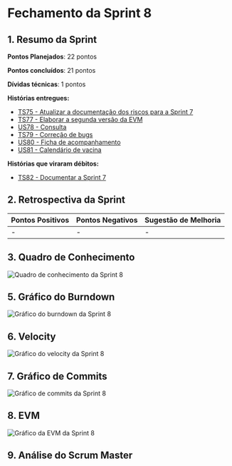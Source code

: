 # Fechamento da Sprint 8

## 1. Resumo da Sprint

__Pontos Planejados__: 22 pontos

__Pontos concluídos__: 21 pontos

__Dívidas técnicas__: 1 pontos

__Histórias entregues:__

- [TS75 - Atualizar a documentação dos riscos para a Sprint 7](https://github.com/fga-gpp-mds/2018.1-Dr-Down/issues/167)
- [TS77 - Elaborar a segunda versão da EVM](https://github.com/fga-gpp-mds/2018.1-Dr-Down/issues/185)
- [US78 - Consulta](https://github.com/fga-gpp-mds/2018.1-Dr-Down/issues/186)
- [TS79 - Correção de bugs](https://github.com/fga-gpp-mds/2018.1-Dr-Down/issues/187)
- [US80 - Ficha de acompanhamento](https://github.com/fga-gpp-mds/2018.1-Dr-Down/issues/188)
- [US81 - Calendário de vacina](https://github.com/fga-gpp-mds/2018.1-Dr-Down/issues/189)

__Histórias que viraram débitos:__

- [TS82 - Documentar a Sprint 7](https://github.com/fga-gpp-mds/2018.1-Dr-Down/issues/191)

## 2. Retrospectiva da Sprint

| Pontos Positivos | Pontos Negativos | Sugestão de Melhoria |
| ----- | ----- | ---- |
| - | - | - |

## 3. Quadro de Conhecimento

![Quadro de conhecimento da Sprint 8]()

## 5. Gráfico do Burndown

![Gráfico do burndown da Sprint 8](https://uploaddeimagens.com.br/images/001/403/383/full/burndown_S8.png?1525482311)

## 6. Velocity

![Gráfico do velocity da Sprint 8](https://uploaddeimagens.com.br/images/001/403/385/full/velocity_S8.png?1525482341)

## 7. Gráfico de Commits

![Gráfico de commits da Sprint 8](https://uploaddeimagens.com.br/images/001/403/387/full/commits_S8.png?1525482367)

## 8. EVM

![Gráfico da EVM da Sprint 8](https://uploaddeimagens.com.br/images/001/403/395/full/evm_S8.png?1525482754)

## 9. Análise do Scrum Master

